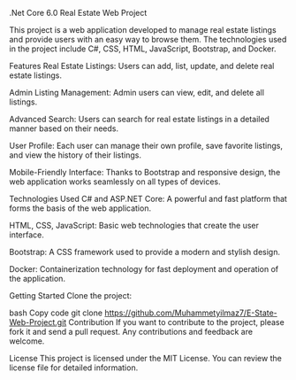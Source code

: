
.Net Core 6.0 Real Estate Web Project

This project is a web application developed to manage real estate listings and provide users with an easy way to browse them. The technologies used in the project include C#, CSS, HTML, JavaScript, Bootstrap, and Docker.

Features
Real Estate Listings: Users can add, list, update, and delete real estate listings.

Admin Listing Management: Admin users can view, edit, and delete all listings.

Advanced Search: Users can search for real estate listings in a detailed manner based on their needs.

User Profile: Each user can manage their own profile, save favorite listings, and view the history of their listings.

Mobile-Friendly Interface: Thanks to Bootstrap and responsive design, the web application works seamlessly on all types of devices.

Technologies Used
C# and ASP.NET Core: A powerful and fast platform that forms the basis of the web application.

HTML, CSS, JavaScript: Basic web technologies that create the user interface.

Bootstrap: A CSS framework used to provide a modern and stylish design.

Docker: Containerization technology for fast deployment and operation of the application.

Getting Started
Clone the project:

bash
Copy code
git clone https://github.com/Muhammetyilmaz7/E-State-Web-Project.git
Contribution
If you want to contribute to the project, please fork it and send a pull request. Any contributions and feedback are welcome.

License
This project is licensed under the MIT License. You can review the license file for detailed information.

